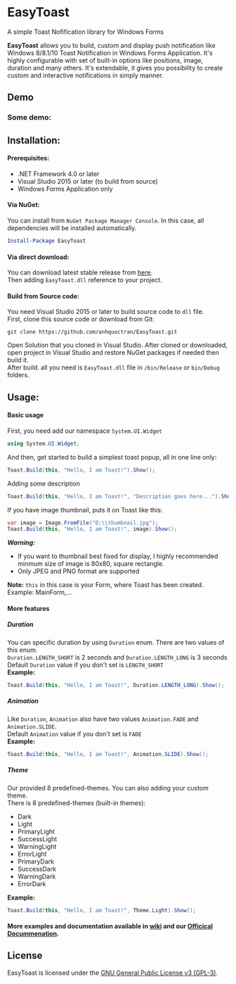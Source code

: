 # EasyToast
A simple Toast Nofification library for Windows Forms

**EasyToast** allows you to build, custom and display push notification like Windows 8/8.1/10 Toast Notification in Windows Forms Application. It's highly configurable with set of built-in options like positions, image, duration and many others. It's extendable, it gives you possibility to create custom and interactive notifications in simply manner.

## Demo
### Some demo:

## Installation:
#### Prerequisites:
- .NET Framework 4.0 or later
- Visual Studio 2015 or later (to build from source)
- Windows Forms Application only

#### Via NuGet:

You can install from `NuGet Package Manager Console`. In this case, all dependencies will be installed automatically.
```powershell
Install-Package EasyToast
```
#### Via direct download:
You can download latest stable release from [here](https://github.com/anhquoctran/EasyToast/releases).  
Then adding `EasyToast.dll` reference to your project.
#### Build from Source code:
You need Visual Studio 2015 or later to build source code to `dll` file.  
First, clone this source code or download from Git:
```
git clone https://github.com/anhquoctran/EasyToast.git
```
Open Solution that you cloned in Visual Studio. After cloned or downloaded, open project in Visual Studio and restore NuGet packages if needed then build it.  
After build. all you need is `EasyToast.dll` file in `/bin/Release` or `bin/Debug` folders.

## Usage:
#### Basic usage
First, you need add our namespace `System.UI.Widget`
```csharp
using System.UI.Widget;
```
And then, get started to build a simplest toast popup, all in one line only:
```csharp
Toast.Build(this, "Hello, I am Toast!").Show();
```
Adding some description
```csharp
Toast.Build(this, "Hello, I am Toast!", "Description goes here...").Show();
```
If you have image thumbnail, puts it on Toast like this:  
```csharp
var image = Image.FromFile("D:\\thumbnail.jpg");
Toast.Build(this, "Hello, I am Toast!", image).Show();
```
***Warning:***
- If you want to thumbnail best fixed for display, I highly recommended minmum size of image is 80x80, square rectangle.  
- Only JPEG and PNG format are supported  

**Note:** `this` in this case is your Form, where Toast has been created. Example: MainForm,...  
#### More features
##### Duration
You can specific duration by using `Duration` enum. There are two values of this enum.  
`Duration.LENGTH_SHORT` is 2 seconds and `Duration.LENGTH_LONG` is 3 seconds  
Default `Duration` value if you don't set is `LENGTH_SHORT`  
**Example:**  
```csharp
Toast.Build(this, "Hello, I am Toast!", Duration.LENGTH_LONG).Show();
```
##### Animation
Like `Duration`, `Animation` also have two values `Animation.FADE` and `Animation.SLIDE`.  
Default `Animation` value if you don't set is `FADE`  
**Example:**
```csharp
Toast.Build(this, "Hello, I am Toast!", Animation.SLIDE).Show();
```
##### Theme
Our provided 8 predefined-themes. You can also adding your custom theme.  
There is 8 predefined-themes (built-in themes):  
- Dark
- Light
- PrimaryLight
- SuccessLight
- WarningLight
- ErrorLight
- PrimaryDark
- SuccessDark
- WarningDark
- ErrorDark

**Example:**
```csharp
Toast.Build(this, "Hello, I am Toast!", Theme.Light).Show();
```
#### More examples and documentation available in [wiki](https://github.com) and our [Officical Docummenation](https://google.com).
## License
EasyToast is licensed under the [GNU General Public License v3 (GPL-3)](http://www.gnu.org/copyleft/gpl.html).
